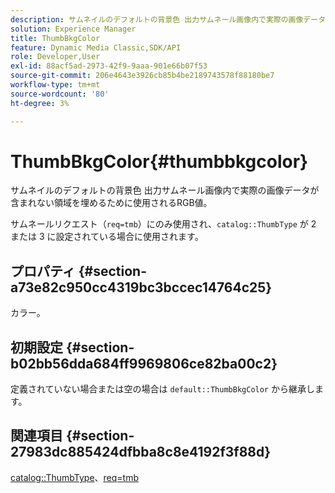```yaml
---
description: サムネイルのデフォルトの背景色 出力サムネール画像内で実際の画像データが含まれない領域を埋めるために使用されるRGB値。
solution: Experience Manager
title: ThumbBkgColor
feature: Dynamic Media Classic,SDK/API
role: Developer,User
exl-id: 88acf5ad-2973-42f9-9aaa-901e66b07f53
source-git-commit: 206e4643e3926cb85b4be2189743578f88180be7
workflow-type: tm+mt
source-wordcount: '80'
ht-degree: 3%

---
```


# ThumbBkgColor{#thumbbkgcolor}

サムネイルのデフォルトの背景色 出力サムネール画像内で実際の画像データが含まれない領域を埋めるために使用されるRGB値。

サムネールリクエスト（`req=tmb`）にのみ使用され、`catalog::ThumbType` が 2 または 3 に設定されている場合に使用されます。

## プロパティ {#section-a73e82c950cc4319bc3bccec14764c25}

カラー。

## 初期設定 {#section-b02bb56dda684ff9969806ce82ba00c2}

定義されていない場合または空の場合は `default::ThumbBkgColor` から継承します。

## 関連項目 {#section-27983dc885424dfbba8c8e4192f3f88d}

[catalog::ThumbType](../../../../../is-api/image-catalog/image-serving-api-ref/c-image-catalog-reference/c-image-svg-data-reference/c-image-data-reference/r-thumbtype-cat.md#reference-41149ddffc8749cba2f8d9c8e2611e03)、[req=tmb](../../../../../is-api/http-ref/image-serving-api-ref/c-http-protocol-reference/c-command-reference/r-req/r-req.md#reference-907cdb4a97034db7ad94695f25552e76)
